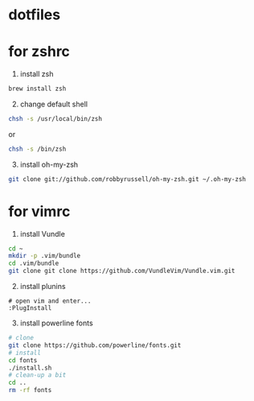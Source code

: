# dotfiles
# for zshrc
1. install zsh
```bash
brew install zsh
```
2. change default shell
```bash
chsh -s /usr/local/bin/zsh
```
or
```bash
chsh -s /bin/zsh
```
3. install oh-my-zsh
```bash
git clone git://github.com/robbyrussell/oh-my-zsh.git ~/.oh-my-zsh
```

# for vimrc
1. install Vundle
```bash
cd ~
mkdir -p .vim/bundle
cd .vim/bundle
git clone git clone https://github.com/VundleVim/Vundle.vim.git
```
2. install plunins
```vimscript
# open vim and enter...
:PlugInstall 
```
3. install powerline fonts
```bash
# clone
git clone https://github.com/powerline/fonts.git
# install
cd fonts
./install.sh
# clean-up a bit
cd ..
rm -rf fonts
```
